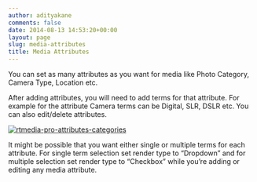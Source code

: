 ```yaml
---
author: adityakane
comments: false
date: 2014-08-13 14:53:20+00:00
layout: page
slug: media-attributes
title: Media Attributes
---
```


You can set as many attributes as you want for media like Photo Category, Camera Type, Location etc.

After adding attributes, you will need to add terms for that attribute. For example for the attribute Camera terms can be Digital, SLR, DSLR etc. You can also edit/delete attributes.

[![rtmedia-pro-attributes-categories](http://docs.rtcamp.com/wp-content/uploads/2014/08/rtmedia-pro-attributes-categories.png)](http://docs.rtcamp.com/wp-content/uploads/2014/08/rtmedia-pro-attributes-categories.png)

It might be possible that you want either single or multiple terms for each attribute. For single term selection set render type to “Dropdown” and for multiple selection set render type to “Checkbox” while you’re adding or editing any media attribute.
